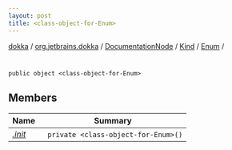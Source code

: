 ```yaml
---
layout: post
title: <class-object-for-Enum>
---
```

[dokka](../../../../../index.md) / [org.jetbrains.dokka](../../../../index.md) / [DocumentationNode](../../../index.md) / [Kind](../../index.md) / [Enum](../index.md) / [<class-object-for-Enum>](index.md)

# <class-object-for-Enum>

```
public object <class-object-for-Enum>
```
## Members
| Name | Summary |
|------|---------|
|[*.init*](_init_.md)|&nbsp;&nbsp;`private <class-object-for-Enum>()`<br>|
